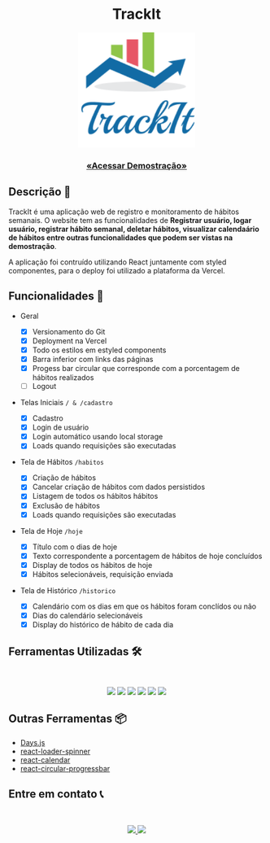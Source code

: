 <h1 align="center">TrackIt</h1>

<p align="center">
<img width="230px" src="./images/TrackIT-logo.png"/>
</p>

<h3 align="center">
<a href="https://track-it-mu.vercel.app/">
«Acessar Demostração»
</a>
</h3>

## Descrição 📎

TrackIt é uma aplicação web de registro e monitoramento de hábitos semanais. O website tem as funcionalidades de **Registrar usuário, logar usuário, registrar hábito semanal, deletar hábitos, visualizar calendaário de hábitos entre outras funcionalidades que podem ser vistas na demostração**.

A aplicação foi contruído utilizando React juntamente com styled componentes, para o deploy foi utilizado a plataforma da Vercel.

## Funcionalidades 🚀

-   Geral

    -   [x] Versionamento do Git
    -   [x] Deployment na Vercel
    -   [x] Todo os estilos em estyled components
    -   [x] Barra inferior com links das páginas
    -   [x] Progess bar circular que corresponde com a porcentagem de hábitos realizados
    -   [ ] Logout

-   Telas Iniciais `/ & /cadastro`

    -   [x] Cadastro
    -   [x] Login de usuário
    -   [x] Login automático usando local storage
    -   [x] Loads quando requisições são executadas

-   Tela de Hábitos `/habitos`

    -   [x] Criação de hábitos
    -   [x] Cancelar criação de hábitos com dados persistidos
    -   [x] Listagem de todos os hábitos hábitos
    -   [x] Exclusão de hábitos
    -   [x] Loads quando requisições são executadas

-   Tela de Hoje `/hoje`

    -   [x] Título com o dias de hoje
    -   [x] Texto correspondente a porcentagem de hábitos de hoje concluídos
    -   [x] Display de todos os hábitos de hoje
    -   [x] Hábitos selecionáveis, requisição enviada

-   Tela de Histórico `/historico`

    -   [x] Calendário com os dias em que os hábitos foram conclídos ou não
    -   [x] Dias do calendário selecionáveis
    -   [x] Display do histórico de hábito de cada dia

## Ferramentas Utilizadas 🛠️

<br>

<p align="center">
    <img src="https://img.shields.io/badge/react-%2320232a.svg?style=for-the-badge&logo=react&logoColor=%2361DAFB">
    <img src="https://img.shields.io/badge/JavaScript-F7DF1E?style=for-the-badge&logo=javascript&logoColor=black" />
    <img src="https://img.shields.io/badge/styled--components-DB7093?style=for-the-badge&logo=styled-components&logoColor=white" />
    <img src="https://img.shields.io/badge/Git-E34F26?style=for-the-badge&logo=git&logoColor=white" />
    <img src="https://img.shields.io/badge/Vercel-100000?style=for-the-badge&logo=vercel&logoColor=white" />
    <img src="https://img.shields.io/badge/React_Router-CA4245?style=for-the-badge&logo=react-router&logoColor=white">
</p>

## Outras Ferramentas 📦

-   [Days.js](https://day.js.org/)
-   [react-loader-spinner](https://www.npmjs.com/package/react-loader-spinner)
-   [react-calendar](https://www.npmjs.com/package/react-calendar)
-   [react-circular-progressbar](https://www.npmjs.com/package/react-circular-progressbar)

## Entre em contato 📞

<br>

<p align="center">
<a href="https://www.linkedin.com/in/luis-felipe-vanin-martins-5a5b38215">
<img src="https://img.shields.io/badge/-LinkedIn-black.svg?style=for-the-badge&logo=linkedin&colorB=blue">
</a>
<a href="mailto:luisfvanin2@gmail.com">
<img src="https://img.shields.io/badge/Gmail:%20luisfvanin2@gmail.com-D14836?style=for-the-badge&logo=gmail&logoColor=white">
</a>
</p>
